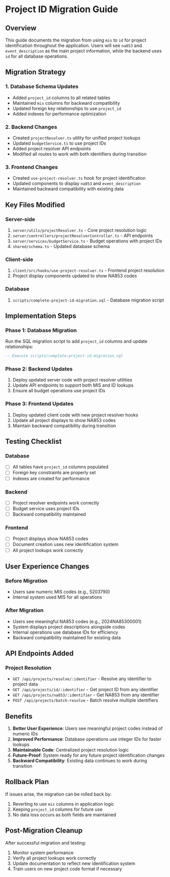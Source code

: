 # Project ID Migration Guide

## Overview
This guide documents the migration from using `mis` to `id` for project identification throughout the application. Users will see `na853` and `event_description` as the main project information, while the backend uses `id` for all database operations.

## Migration Strategy

### 1. Database Schema Updates
- Added `project_id` columns to all related tables
- Maintained `mis` columns for backward compatibility
- Updated foreign key relationships to use `project_id`
- Added indexes for performance optimization

### 2. Backend Changes
- Created `projectResolver.ts` utility for unified project lookups
- Updated `budgetService.ts` to use project IDs
- Added project resolver API endpoints
- Modified all routes to work with both identifiers during transition

### 3. Frontend Changes
- Created `use-project-resolver.ts` hook for project identification
- Updated components to display `na853` and `event_description`
- Maintained backward compatibility with existing data

## Key Files Modified

### Server-side
1. `server/utils/projectResolver.ts` - Core project resolution logic
2. `server/controllers/projectResolverController.ts` - API endpoints
3. `server/services/budgetService.ts` - Budget operations with project IDs
4. `shared/schema.ts` - Updated database schema

### Client-side
1. `client/src/hooks/use-project-resolver.ts` - Frontend project resolution
2. Project display components updated to show NA853 codes

### Database
1. `scripts/complete-project-id-migration.sql` - Database migration script

## Implementation Steps

### Phase 1: Database Migration
Run the SQL migration script to add `project_id` columns and update relationships:

```sql
-- Execute scripts/complete-project-id-migration.sql
```

### Phase 2: Backend Updates
1. Deploy updated server code with project resolver utilities
2. Update API endpoints to support both MIS and ID lookups
3. Ensure all budget operations use project IDs

### Phase 3: Frontend Updates
1. Deploy updated client code with new project resolver hooks
2. Update all project displays to show NA853 codes
3. Maintain backward compatibility during transition

## Testing Checklist

### Database
- [ ] All tables have `project_id` columns populated
- [ ] Foreign key constraints are properly set
- [ ] Indexes are created for performance

### Backend
- [ ] Project resolver endpoints work correctly
- [ ] Budget service uses project IDs
- [ ] Backward compatibility maintained

### Frontend
- [ ] Project displays show NA853 codes
- [ ] Document creation uses new identification system
- [ ] All project lookups work correctly

## User Experience Changes

### Before Migration
- Users saw numeric MIS codes (e.g., 5203790)
- Internal system used MIS for all operations

### After Migration
- Users see meaningful NA853 codes (e.g., 2024ΝΑ85300001)
- System displays project descriptions alongside codes
- Internal operations use database IDs for efficiency
- Backward compatibility maintained for existing data

## API Endpoints Added

### Project Resolution
- `GET /api/projects/resolve/:identifier` - Resolve any identifier to project data
- `GET /api/projects/id/:identifier` - Get project ID from any identifier
- `GET /api/projects/na853/:identifier` - Get NA853 from any identifier
- `POST /api/projects/batch-resolve` - Batch resolve multiple identifiers

## Benefits

1. **Better User Experience**: Users see meaningful project codes instead of numeric IDs
2. **Improved Performance**: Database operations use integer IDs for faster lookups
3. **Maintainable Code**: Centralized project resolution logic
4. **Future-Proof**: System ready for any future project identification changes
5. **Backward Compatibility**: Existing data continues to work during transition

## Rollback Plan

If issues arise, the migration can be rolled back by:
1. Reverting to use `mis` columns in application logic
2. Keeping `project_id` columns for future use
3. No data loss occurs as both fields are maintained

## Post-Migration Cleanup

After successful migration and testing:
1. Monitor system performance
2. Verify all project lookups work correctly
3. Update documentation to reflect new identification system
4. Train users on new project code format if necessary